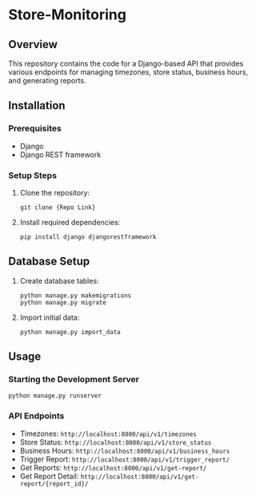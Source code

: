 # Store-Monitoring

## Overview
This repository contains the code for a Django-based API that provides various endpoints for managing timezones, store status, business hours, and generating reports.

## Installation

### Prerequisites
- Django
- Django REST framework

### Setup Steps
1. Clone the repository:
   ```
   git clone {Repo Link}
   ```

2. Install required dependencies:
   ```
   pip install django djangorestframework
   ```

## Database Setup
1. Create database tables:
   ```
   python manage.py makemigrations
   python manage.py migrate
   ```

2. Import initial data:
   ```
   python manage.py import_data
   ```

## Usage

### Starting the Development Server
```
python manage.py runserver
```

### API Endpoints
- Timezones: `http://localhost:8000/api/v1/timezones`
- Store Status: `http://localhost:8000/api/v1/store_status`
- Business Hours: `http://localhost:8000/api/v1/business_hours`
- Trigger Report: `http://localhost:8000/api/v1/trigger_report/`
- Get Reports: `http://localhost:8000/api/v1/get-report/`
- Get Report Detail: `http://localhost:8000/api/v1/get-report/{report_id}/`
